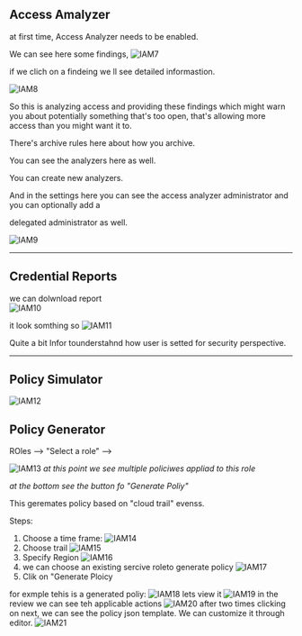 ## Access Amalyzer

at first time, Access Analyzer needs to be enabled.       

We can see here some findings, 
![IAM7](images/IAM7.png)

if we clich on a findeing we ll see detailed informastion. 

![IAM8](images/IAM8.png)

So this is analyzing access and providing these findings which might warn you about potentially something that's too open, that's allowing more access than you might want it to.  

There's archive rules here about how you archive.

You can see the analyzers here as well.

You can create new analyzers.

And in the settings here you can see the access analyzer administrator and you can optionally add a

delegated administrator as well.

![IAM9](images/IAM9.png)

-----

## Credential Reports

we can dolwnload report  
![IAM10](images/IAM10.png)

it look somthing so 
![IAM11](images/IAM11.png)

Quite a bit Infor tounderstahnd how user is setted for security perspective. 


----


## Policy Simulator

![IAM12](images/IAM12.png)


## Policy Generator

ROles --> "Select a role" --> 

![IAM13](images/IAM13.png)
*at this point we see multiple policiwes appliad to this role*

*at the bottom see the button fo "Generate Poliy"*

This geremates policy based on "cloud trail" evenss. 

Steps: 
1. Choose a time frame: 
![IAM14](images/IAM14.png)
2. Choose trail
![IAM15](images/IAM15.png)
3. Specify Region
![IAM16](images/IAM16.png)
4. we can choose an existing sercive roleto generate policy
![IAM17](images/IAM17.png)
5. Clik on "Generate Ploicy

for exmple tehis is  a generated poliy:
![IAM18](images/IAM18.png)
lets view it 
![IAM19](images/IAM19.png)
in the review  we can see teh applicable actions 
![IAM20](images/IAM20.png)
after two times clicking on next, we can see the policy json  template. We can customize it through editor. 
![IAM21](images/IAM21.png)
